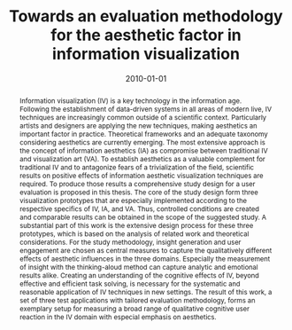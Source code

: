 ---
abstract: Information visualization (IV) is a key technology in the information age.
  Following the establishment of data-driven systems in all areas of modern live,
  IV techniques are increasingly common outside of a scientific context. Particularly
  artists and designers are applying the new techniques, making aesthetics an important
  factor in practice. Theoretical frameworks and an adequate taxonomy considering
  aesthetics are currently emerging. The most extensive approach is the concept of
  information aesthetics (IA) as compromise between traditional IV and visualization
  art (VA). To establish aesthetics as a valuable complement for traditional IV and
  to antagonize fears of a trivialization of the field, scientific results on positive
  effects of information aesthetic visualization techniques are required. To produce
  those results a comprehensive study design for a user evaluation is proposed in
  this thesis. The core of the study design form three visualization prototypes that
  are especially implemented according to the respective specifics of IV, IA, and
  VA. Thus, controlled conditions are created and comparable results can be obtained
  in the scope of the suggested study. A substantial part of this work is the extensive
  design process for these three prototypes, which is based on the analysis of related
  work and theoretical considerations. For the study methodology, insight generation
  and user engagement are chosen as central measures to capture the qualitatively
  different effects of aesthetic influences in the three domains. Especially the measurement
  of insight with the thinking-aloud method can capture analytic and emotional results
  alike. Creating an understanding of the cognitive effects of IV, beyond effective
  and efficient task solving, is necessary for the systematic and reasonable application
  of IV techniques in new settings. The result of this work, a set of three test applications
  with tailored evaluation methodology, forms an exemplary setup for measuring a broad
  range of qualitative cognitive user reaction in the IV domain with especial emphasis
  on aesthetics.
authors:
- Christoph Bösch
date: '2010-01-01'
featured: false
links:
- name: Publik
  url: https://publik.tuwien.ac.at/showentry.php?ID=194532&lang=2
publication_types:
- '7'
publishDate: '2010-01-01'
title: Towards an evaluation methodology for the aesthetic factor in information visualization
url_pdf: ''
---